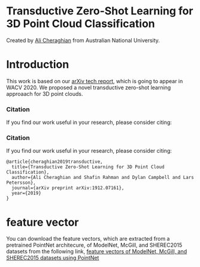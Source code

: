 # Transductive Zero-Shot Learning for 3D Point Cloud Classification


Created by [Ali Cheraghian](https://scholar.google.com/citations?user=QT0EXIkAAAAJ&hl=en) from Australian National University.


# Introduction
This work is based on our [arXiv tech report](https://arxiv.org/abs/1912.07161), which is going to appear in WACV 2020. We proposed a novel transductive zero-shot learning approaach for 3D point clouds. 





### Citation
If you find our work useful in your research, please consider citing:

### Citation
If you find our work useful in your research, please consider citing:

	@article{cheraghian2019transductive,
	  title={Transductive Zero-Shot Learning for 3D Point Cloud Classification},
	  author={Ali Cheraghian and Shafin Rahman and Dylan Campbell and Lars Petersson},
	  journal={arXiv preprint arXiv:1912.07161},
	  year={2019}
	}
   













# feature vector
You can download the feature vectors, which are extracted from a pretrained PointNet architecure, of ModelNet, McGill, and SHEREC2015 datasets from the following link,
[feature vectors of ModelNet, McGill, and SHEREC2015 datasets using PointNet](https://drive.google.com/drive/folders/15-XswOjj_9s2BAxnJiIutEuUXolIXPK9?usp=sharing)
